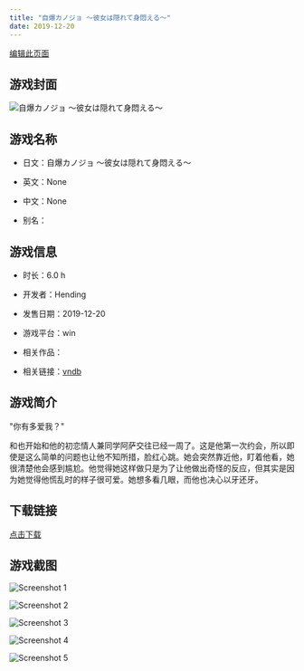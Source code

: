 ```yaml
---
title: "自爆カノジョ ～彼女は隠れて身悶える～"
date: 2019-12-20
---
```

[编辑此页面](https://github.com/ACG-3/ADV3-source/blob/main/source/_posts/games/%E8%87%AA%E7%88%86%E3%82%AB%E3%83%8E%E3%82%B8%E3%83%A7%20%EF%BD%9E%E5%BD%BC%E5%A5%B3%E3%81%AF%E9%9A%A0%E3%82%8C%E3%81%A6%E8%BA%AB%E6%82%B6%E3%81%88%E3%82%8B%EF%BD%9E.md)

## 游戏封面

![自爆カノジョ ～彼女は隠れて身悶える～](https%3A//pan.timero.xyz/onedrive/img_lib_001/%E8%87%AA%E7%88%86%E3%82%AB%E3%83%8E%E3%82%B8%E3%83%A7%20%EF%BD%9E%E5%BD%BC%E5%A5%B3%E3%81%AF%E9%9A%A0%E3%82%8C%E3%81%A6%E8%BA%AB%E6%82%B6%E3%81%88%E3%82%8B%EF%BD%9E_cover.avif)


## 游戏名称

- 日文：自爆カノジョ ～彼女は隠れて身悶える～
- 英文：None
- 中文：None

- 别名：


## 游戏信息

- 时长：6.0 h
- 开发者：Hending
- 发售日期：2019-12-20
- 游戏平台：win
- 相关作品：

- 相关链接：[vndb](https://vndb.org/v26783)


## 游戏简介

"你有多爱我？"

和也开始和他的初恋情人兼同学阿萨交往已经一周了。这是他第一次约会，所以即使是这么简单的问题也让他不知所措，脸红心跳。她会突然靠近他，盯着他看，她很清楚他会感到尴尬。他觉得她这样做只是为了让他做出奇怪的反应，但其实是因为她觉得他慌乱时的样子很可爱。她想多看几眼，而他也决心以牙还牙。




## 下载链接

[点击下载](https://pan.timero.xyz/onedrive/adv_lib_001/%E8%87%AA%E7%88%86%E3%82%AB%E3%83%8E%E3%82%B8%E3%83%A7%20%EF%BD%9E%E5%BD%BC%E5%A5%B3%E3%81%AF%E9%9A%A0%E3%82%8C%E3%81%A6%E8%BA%AB%E6%82%B6%E3%81%88%E3%82%8B%EF%BD%9E)


## 游戏截图


![Screenshot 1](https%3A//pan.timero.xyz/onedrive/img_lib_001/%E8%87%AA%E7%88%86%E3%82%AB%E3%83%8E%E3%82%B8%E3%83%A7%20%EF%BD%9E%E5%BD%BC%E5%A5%B3%E3%81%AF%E9%9A%A0%E3%82%8C%E3%81%A6%E8%BA%AB%E6%82%B6%E3%81%88%E3%82%8B%EF%BD%9E_Screenshot_1.avif)

![Screenshot 2](https%3A//pan.timero.xyz/onedrive/img_lib_001/%E8%87%AA%E7%88%86%E3%82%AB%E3%83%8E%E3%82%B8%E3%83%A7%20%EF%BD%9E%E5%BD%BC%E5%A5%B3%E3%81%AF%E9%9A%A0%E3%82%8C%E3%81%A6%E8%BA%AB%E6%82%B6%E3%81%88%E3%82%8B%EF%BD%9E_Screenshot_2.avif)

![Screenshot 3](https%3A//pan.timero.xyz/onedrive/img_lib_001/%E8%87%AA%E7%88%86%E3%82%AB%E3%83%8E%E3%82%B8%E3%83%A7%20%EF%BD%9E%E5%BD%BC%E5%A5%B3%E3%81%AF%E9%9A%A0%E3%82%8C%E3%81%A6%E8%BA%AB%E6%82%B6%E3%81%88%E3%82%8B%EF%BD%9E_Screenshot_3.avif)

![Screenshot 4](https%3A//pan.timero.xyz/onedrive/img_lib_001/%E8%87%AA%E7%88%86%E3%82%AB%E3%83%8E%E3%82%B8%E3%83%A7%20%EF%BD%9E%E5%BD%BC%E5%A5%B3%E3%81%AF%E9%9A%A0%E3%82%8C%E3%81%A6%E8%BA%AB%E6%82%B6%E3%81%88%E3%82%8B%EF%BD%9E_Screenshot_4.avif)

![Screenshot 5](https%3A//pan.timero.xyz/onedrive/img_lib_001/%E8%87%AA%E7%88%86%E3%82%AB%E3%83%8E%E3%82%B8%E3%83%A7%20%EF%BD%9E%E5%BD%BC%E5%A5%B3%E3%81%AF%E9%9A%A0%E3%82%8C%E3%81%A6%E8%BA%AB%E6%82%B6%E3%81%88%E3%82%8B%EF%BD%9E_Screenshot_5.avif)


